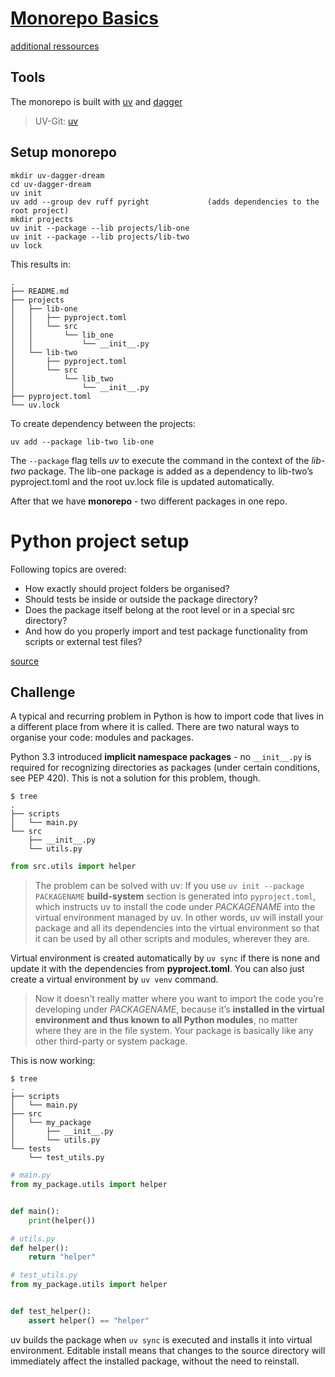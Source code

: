 # [Monorepo Basics](https://gafni.dev/blog/cracking-the-python-monorepo/) 

[additional ressources](https://github.com/JasperHG90/uv-monorepo)

## Tools 
The monorepo is built with [uv](https://docs.astral.sh/uv/getting-started/) and [dagger](https://docs.dagger.io/ci/quickstart/daggerize/)

> UV-Git: [uv](https://github.com/astral-sh/uv)

## Setup monorepo

```
mkdir uv-dagger-dream
cd uv-dagger-dream
uv init
uv add --group dev ruff pyright             (adds dependencies to the root project)
mkdir projects
uv init --package --lib projects/lib-one
uv init --package --lib projects/lib-two
uv lock
```
This results in:
```
.
├── README.md
├── projects
│   ├── lib-one
│   │   ├── pyproject.toml
│   │   └── src
│   │       └── lib_one
│   │           └── __init__.py
│   └── lib-two
│       ├── pyproject.toml
│       └── src
│           └── lib_two
│               └── __init__.py
├── pyproject.toml
└── uv.lock
```

To create dependency between the projects:
```
uv add --package lib-two lib-one
```
The `--package` flag tells _uv_ to execute the command in the context of the _lib-two_ package. The lib-one package is added as a dependency to lib-two’s pyproject.toml and the root uv.lock file is updated automatically.

After that we have **monorepo** - two different packages in one repo.

# Python project setup

Following topics are overed:
- How exactly should project folders be organised?
- Should tests be inside or outside the package directory?
- Does the package itself belong at the root level or in a special src directory?
- And how do you properly import and test package functionality from scripts or external test files? 

[source](https://pybit.es/articles/developing-and-testing-python-packages-with-uv/)

## Challenge 

A typical and recurring problem in Python is how to import code that lives in a different place from where it is called. There are two natural ways to organise your code: modules and packages.

Python 3.3 introduced **implicit namespace packages** - no `__init__.py` is required for recognizing directories as packages (under certain conditions, see PEP 420). 
This is not a solution for this problem, though.
```
$ tree
.
├── scripts
│   └── main.py
└── src
    ├── __init__.py
    └── utils.py
```
```python
from src.utils import helper
```
>The problem can be solved with uv:
If you use `uv init --package PACKAGENAME` **build-system** section is generated into `pyproject.toml`,  which instructs uv to install the code under _PACKAGENAME_ into the virtual environment managed by uv. In other words, uv will install your package and all its dependencies into the virtual environment so that it can be used by all other scripts and modules, wherever they are.

Virtual environment is created automatically by `uv sync` if there is none and update it with the dependencies from __pyproject.toml__. You can also just create a virtual environment by `uv venv` command.

> Now it doesn’t really matter where you want to import the code you’re developing under _PACKAGENAME_, because it’s **installed in the virtual environment and thus known to all Python modules**, no matter where they are in the file system. Your package is basically like any other third-party or system package. 

This is now working:

```
$ tree
.
├── scripts
│   └── main.py
├── src
│   └── my_package
│       ├── __init__.py
│       └── utils.py
└── tests
    └── test_utils.py
```
``` python
# main.py
from my_package.utils import helper


def main():
    print(helper())

# utils.py
def helper():
    return "helper"

# test_utils.py
from my_package.utils import helper


def test_helper():
    assert helper() == "helper"
```
uv builds the package when `uv sync` is executed and installs it into virtual environment. Editable install means that changes to the source directory will immediately affect the installed package, without the need to reinstall. 